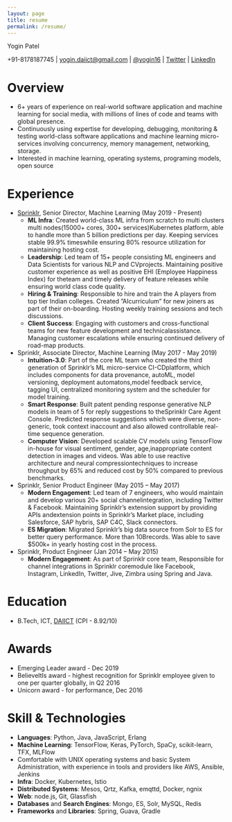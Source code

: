 ```yaml
---
layout: page
title: resume
permalink: /resume/
---
```


Yogin Patel

+91-8178187745 \| yogin.daiict@gmail.com \| [@yogin16](https://github.com/yogin16) \| [Twitter](https://twitter.com/yogin16) \| [LinkedIn](https://www.linkedin.com/in/yogin-patel-4ba55321/)


# Overview
- 6+ years of experience on real-world software application and machine learning for social media, with millions of lines of code and teams with global presence.
- Continuously using expertise for developing, debugging, monitoring & testing world-class software applications and machine learning micro-services involving concurrency, memory management, networking, storage.
- Interested in machine learning, operating systems, programing models, open source

# Experience
- [Sprinklr](https://www.sprinklr.com/), Senior Director, Machine Learning (May 2019 - Present)
    - **ML Infra**:  Created world-class ML infra from scratch to multi clusters multi nodes(15000+ cores, 300+ services)Kubernetes platform, able to handle more than 5 billion predictions per day.  Keeping services stable 99.9% timeswhile ensuring 80% resource utilization for maintaining hosting cost.
    - **Leadership**:  Led team of 15+ people consisting ML engineers and Data Scientists for various NLP and CVprojects.  Maintaining positive customer experience as well as positive EHI (Employee Happiness Index) for theteam and timely delivery of feature releases while ensuring world class code quality.
    - **Hiring & Training**:  Responsible to hire and train the A players from top tier Indian colleges.  Created ”AIcurriculum” for new joiners as part of their on-boarding.  Hosting weekly training sessions and tech discussions.
    - **Client Success**:  Engaging with customers and cross-functional teams for new feature development and technicalassistance.  Managing customer escalations while ensuring continued delivery of road-map products.
- Sprinklr, Associate Director, Machine Learning (May 2017 - May 2019)
    - **Intuition-3.0**:  Part of the core ML team who created the third generation of Sprinklr’s ML micro-service CI-CDplatform, which includes components for data provenance, autoML, model versioning, deployment automatons,model feedback service, tagging UI, centralized monitoring system and the scheduler for model training.
    - **Smart Response**:  Built patent pending response generative NLP models in team of 5 for reply suggestions to theSprinklr Care Agent Console.  Predicted response suggestions which were diverse, non-generic, took context inaccount and also allowed controllable real-time sequence generation.
    - **Computer Vision**:  Developed scalable CV models using TensorFlow in-house for visual sentiment, gender, age,inappropriate content detection in images and videos.  Was able to use reactive architecture and neural compressiontechniques to increase throughput by 65% and reduced cost by 50% compared to previous benchmarks.
- Sprinklr, Senior Product Engineer (May 2015 – May 2017)
    - **Modern Engagement**:  Led team of 7 engineers, who would maintain and develop various 20+ social channelintegration, including Twitter & Facebook.  Maintaining Sprinklr’s extension support by providing APIs andextension points in Sprinklr’s Market place, including Salesforce, SAP hybris, SAP C4C, Slack connectors.
    - **ES Migration**:  Migrated Sprinklr’s big data source from Solr to ES for better query performance.  More than 10Brecords.  Was able to save $500k+ in yearly hosting cost in the process.
- Sprinklr, Product Engineer (Jan 2014 – May 2015)
    - **Modern Engagement**:  As part of Sprinklr core team, Responsible for channel integrations in Sprinklr coremodule like Facebook, Instagram, LinkedIn, Twitter, Jive, Zimbra using Spring and Java.

# Education
- B.Tech, ICT, [DAIICT](http://www.daiict.ac.in/) (CPI - 8.92/10)

# Awards
- Emerging Leader award - Dec 2019
- BelieveItIs award - highest recognition for Sprinklr employee given to one per quarter globally, in Q2 2016
- Unicorn award - for performance, Dec 2016

# Skill & Technologies
- **Languages**: Python, Java, JavaScript, Erlang
- **Machine Learning**: TensorFlow, Keras, PyTorch, SpaCy, scikit-learn, TFX, MLFlow
- Comfortable with UNIX operating systems and basic System Administration, with experience in tools and providers like AWS, Ansible, Jenkins
- **Infra**: Docker, Kubernetes, Istio
- **Distributed Systems**: Mesos, Qrtz, Kafka, emqttd, Docker, ngnix
- **Web**: node.js, Git, Glassfish
- **Databases** and **Search Engines**: Mongo, ES, Solr, MySQL, Redis
- **Frameworks** and **Libraries**: Spring, Guava, Gradle
